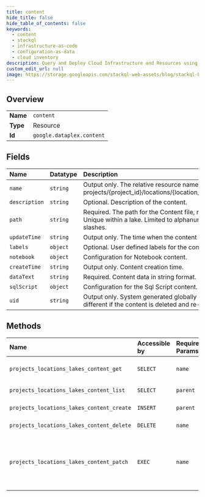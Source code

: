 ```yaml
---
title: content
hide_title: false
hide_table_of_contents: false
keywords:
  - content
  - stackql
  - infrastructure-as-code
  - configuration-as-data
  - cloud inventory
description: Query and Deploy Cloud Infrastructure and Resources using SQL
custom_edit_url: null
image: https://storage.googleapis.com/stackql-web-assets/blog/stackql-blog-post-featured-image.png
---
```

  
    

## Overview
<table><tbody>
<tr><td><b>Name</b></td><td><code>content</code></td></tr>
<tr><td><b>Type</b></td><td>Resource</td></tr>
<tr><td><b>Id</b></td><td><code>google.dataplex.content</code></td></tr>
</tbody></table>

## Fields
| Name | Datatype | Description |
|:-----|:---------|:------------|
| `name` | `string` | Output only. The relative resource name of the content, of the form: projects/{project_id}/locations/{location_id}/lakes/{lake_id}/content/{content_id} |
| `description` | `string` | Optional. Description of the content. |
| `path` | `string` | Required. The path for the Content file, represented as directory structure. Unique within a lake. Limited to alphanumerics, hyphens, underscores, dots and slashes. |
| `updateTime` | `string` | Output only. The time when the content was last updated. |
| `labels` | `object` | Optional. User defined labels for the content. |
| `notebook` | `object` | Configuration for Notebook content. |
| `createTime` | `string` | Output only. Content creation time. |
| `dataText` | `string` | Required. Content data in string format. |
| `sqlScript` | `object` | Configuration for the Sql Script content. |
| `uid` | `string` | Output only. System generated globally unique ID for the content. This ID will be different if the content is deleted and re-created with the same name. |
## Methods
| Name | Accessible by | Required Params | Description |
|:-----|:--------------|:----------------|:------------|
| `projects_locations_lakes_content_get` | `SELECT` | `name` | Get a content resource. |
| `projects_locations_lakes_content_list` | `SELECT` | `parent` | List content. |
| `projects_locations_lakes_content_create` | `INSERT` | `parent` | Create a content. |
| `projects_locations_lakes_content_delete` | `DELETE` | `name` | Delete a content. |
| `projects_locations_lakes_content_patch` | `EXEC` | `name` | Update a content. Only supports full resource update. |
